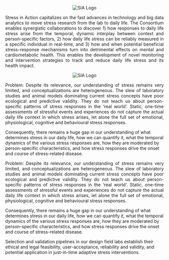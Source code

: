 <p align="center">
  <img src="https://stress-in-action.nl/wp-content/uploads/2023/04/sia-logo.png" alt="SIA Logo">
</p>

<p align="justify">
  Stress in Action capitalizes on the fast advances in technology and big data analytics to move stress research from the lab to daily life. The Consortium enables synergistic collaborations to discover 1) how responses to daily life stress arise from the temporal, dynamic interplay between context and person-specific factors, 2) how daily life stress can be reliably measured in a specific individual in real-time, and 3) how and when potential beneficial stress-response mechanisms turn into detrimental effects on mental and cardiometabolic health. This enables the development of novel monitoring and intervention strategies to track and reduce daily life stress and its health impact.
</p>

<p align="center">
  <img src="[https://stress-in-action.nl/wp-content/uploads/2023/04/sia-logo.png](https://stress-in-action.nl/wp-content/uploads/2023/05/Measurements_3.jpg)" alt="SIA Logo">
</p>

<p align="justify">
  Problem: Despite its relevance, our understanding of stress remains very limited, and conceptualizations are heterogeneous. The slew of laboratory studies and animal models dominating current stress concepts have poor ecological and predictive validity. They do not teach us about person-specific patterns of stress responses in the ‘real world’. Static, one-time assessments of stressful events and experiences do not capture the actual daily life context in which stress arises, let alone the full set of emotional, physiological, cognitive and behavioural stress responses.

Consequently, there remains a huge gap in our understanding of what determines stress in our daily life, how we can quantify it, what the temporal dynamics of the various stress responses are, how they are moderated by person-specific characteristics, and how stress responses drive the onset and course of stress-related disease.
</p>

<p align="justify">
  Problem: Despite its relevance, our understanding of stress remains very limited, and conceptualizations are heterogeneous. The slew of laboratory studies and animal models dominating current stress concepts have poor ecological and predictive validity. They do not teach us about person-specific patterns of stress responses in the ‘real world’. Static, one-time assessments of stressful events and experiences do not capture the actual daily life context in which stress arises, let alone the full set of emotional, physiological, cognitive and behavioural stress responses.

Consequently, there remains a huge gap in our understanding of what determines stress in our daily life, how we can quantify it, what the temporal dynamics of the various stress responses are, how they are moderated by person-specific characteristics, and how stress responses drive the onset and course of stress-related disease.
</p>

Selection and validation pipelines in our design field labs establish their ethical and legal feasibility, user-acceptance, reliability and validity, and potential application in just-in-time adaptive stress interventions.

